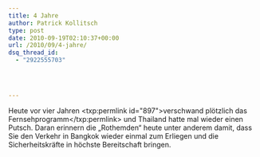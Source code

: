 ```yaml
---
title: 4 Jahre
author: Patrick Kollitsch
type: post
date: 2010-09-19T02:10:37+00:00
url: /2010/09/4-jahre/
dsq_thread_id:
  - "2922555703"




---
```

Heute vor vier Jahren <txp:permlink id="897">verschwand plötzlich das Fernsehprogramm</txp:permlink> und Thailand hatte mal wieder einen Putsch. Daran erinnern die &#8222;Rothemden&#8220; heute unter anderem damit, dass Sie den Verkehr in Bangkok wieder einmal zum Erliegen und die Sicherheitskräfte in höchste Bereitschaft bringen.
